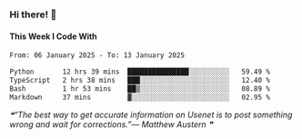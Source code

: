 ### Hi there! 👋

#### This Week I Code With
<!--START_SECTION:waka-->

```txt
From: 06 January 2025 - To: 13 January 2025

Python       12 hrs 39 mins  ███████████████░░░░░░░░░░   59.49 %
TypeScript   2 hrs 38 mins   ███░░░░░░░░░░░░░░░░░░░░░░   12.40 %
Bash         1 hr 53 mins    ██▒░░░░░░░░░░░░░░░░░░░░░░   08.89 %
Markdown     37 mins         ▓░░░░░░░░░░░░░░░░░░░░░░░░   02.95 %
```

<!--END_SECTION:waka-->

<!--STARTS_HERE_QUOTE_README-->
<i>❝“The best way to get accurate information on Usenet is to post something wrong and wait for corrections.”— Matthew Austern   ❞</i>
<!--ENDS_HERE_QUOTE_README-->
